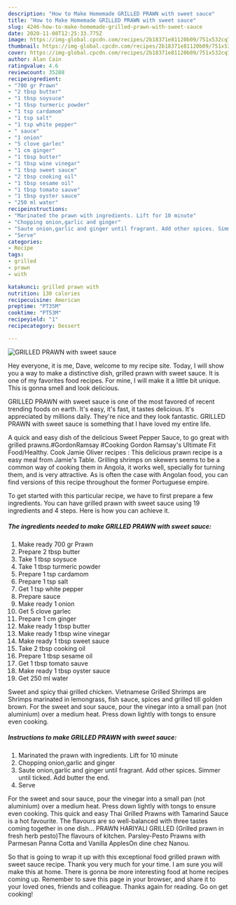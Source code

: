 ```yaml
---
description: "How to Make Homemade GRILLED PRAWN with sweet sauce"
title: "How to Make Homemade GRILLED PRAWN with sweet sauce"
slug: 4246-how-to-make-homemade-grilled-prawn-with-sweet-sauce
date: 2020-11-08T12:25:33.775Z
image: https://img-global.cpcdn.com/recipes/2b18371e81120b09/751x532cq70/grilled-prawn-with-sweet-sauce-recipe-main-photo.jpg
thumbnail: https://img-global.cpcdn.com/recipes/2b18371e81120b09/751x532cq70/grilled-prawn-with-sweet-sauce-recipe-main-photo.jpg
cover: https://img-global.cpcdn.com/recipes/2b18371e81120b09/751x532cq70/grilled-prawn-with-sweet-sauce-recipe-main-photo.jpg
author: Alan Cain
ratingvalue: 4.6
reviewcount: 35288
recipeingredient:
- "700 gr Prawn"
- "2 tbsp butter"
- "1 tbsp soysuce"
- "1 tbsp turmeric powder"
- "1 tsp cardamom"
- "1 tsp salt"
- "1 tsp white pepper"
- " sauce"
- "1 onion"
- "5 clove garlec"
- "1 cm ginger"
- "1 tbsp butter"
- "1 tbsp wine vinegar"
- "1 tbsp sweet sauce"
- "2 tbsp cooking oil"
- "1 tbsp sesame oil"
- "1 tbsp tomato sauve"
- "1 tbsp oyster sauce"
- "250 ml water"
recipeinstructions:
- "Marinated the prawn with ingredients. Lift for 10 minute"
- "Chopping onion,garlic and ginger"
- "Saute onion,garlic and ginger until fragrant. Add other spices. Simmer until ticked. Add butter the end."
- "Serve"
categories:
- Recipe
tags:
- grilled
- prawn
- with

katakunci: grilled prawn with 
nutrition: 130 calories
recipecuisine: American
preptime: "PT35M"
cooktime: "PT53M"
recipeyield: "1"
recipecategory: Dessert

---
```



![GRILLED PRAWN with sweet sauce](https://img-global.cpcdn.com/recipes/2b18371e81120b09/751x532cq70/grilled-prawn-with-sweet-sauce-recipe-main-photo.jpg)

Hey everyone, it is me, Dave, welcome to my recipe site. Today, I will show you a way to make a distinctive dish, grilled prawn with sweet sauce. It is one of my favorites food recipes. For mine, I will make it a little bit unique. This is gonna smell and look delicious.

GRILLED PRAWN with sweet sauce is one of the most favored of recent trending foods on earth. It's easy, it's fast, it tastes delicious. It's appreciated by millions daily. They're nice and they look fantastic. GRILLED PRAWN with sweet sauce is something that I have loved my entire life.

A quick and easy dish of the delicious Sweet Pepper Sauce, to go great with grilled prawns.#GordonRamsay #Cooking Gordon Ramsay&#39;s Ultimate Fit Food/Healthy. Cook Jamie Oliver recipes : This delicious prawn recipe is a easy meal from Jamie&#39;s Table. Grilling shrimps on skewers seems to be a common way of cooking them in Angola, it works well, specially for turning them, and is very attractive. As is often the case with Angolan food, you can find versions of this recipe throughout the former Portuguese empire.


To get started with this particular recipe, we have to first prepare a few ingredients. You can have grilled prawn with sweet sauce using 19 ingredients and 4 steps. Here is how you can achieve it.

<!--inarticleads1-->

##### The ingredients needed to make GRILLED PRAWN with sweet sauce:

1. Make ready 700 gr Prawn
1. Prepare 2 tbsp butter
1. Take 1 tbsp soysuce
1. Take 1 tbsp turmeric powder
1. Prepare 1 tsp cardamom
1. Prepare 1 tsp salt
1. Get 1 tsp white pepper
1. Prepare  sauce
1. Make ready 1 onion
1. Get 5 clove garlec
1. Prepare 1 cm ginger
1. Make ready 1 tbsp butter
1. Make ready 1 tbsp wine vinegar
1. Make ready 1 tbsp sweet sauce
1. Take 2 tbsp cooking oil
1. Prepare 1 tbsp sesame oil
1. Get 1 tbsp tomato sauve
1. Make ready 1 tbsp oyster sauce
1. Get 250 ml water


Sweet and spicy thai grilled chicken. Vietnamese Grilled Shrimps are Shrimps marinated in lemongrass, fish sauce, spices and grilled till golden brown. For the sweet and sour sauce, pour the vinegar into a small pan (not aluminium) over a medium heat. Press down lightly with tongs to ensure even cooking. 

<!--inarticleads2-->

##### Instructions to make GRILLED PRAWN with sweet sauce:

1. Marinated the prawn with ingredients. Lift for 10 minute
1. Chopping onion,garlic and ginger
1. Saute onion,garlic and ginger until fragrant. Add other spices. Simmer until ticked. Add butter the end.
1. Serve


For the sweet and sour sauce, pour the vinegar into a small pan (not aluminium) over a medium heat. Press down lightly with tongs to ensure even cooking. This quick and easy Thai Grilled Prawns with Tamarind Sauce is a hot favourite. The flavours are so well-balanced with three tastes coming together in one dish… PRAWN HARIYALI GRILLED (Grilled prawn in fresh herb pesto)The flavours of kitchen. Parsley-Pesto Prawns with Parmesan Panna Cotta and Vanilla ApplesOn dine chez Nanou. 

So that is going to wrap it up with this exceptional food grilled prawn with sweet sauce recipe. Thank you very much for your time. I am sure you will make this at home. There is gonna be more interesting food at home recipes coming up. Remember to save this page in your browser, and share it to your loved ones, friends and colleague. Thanks again for reading. Go on get cooking!
